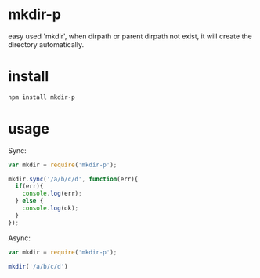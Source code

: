 # mkdir-p

  easy used 'mkdir', when dirpath or parent dirpath not exist, it will create the directory automatically.

# install

```js
npm install mkdir-p
```

# usage

Sync:

```js
var mkdir = require('mkdir-p');

mkdir.sync('/a/b/c/d', function(err){
  if(err){
    console.log(err);
  } else {
    console.log(ok);
  }
});
```

Async:

```js
var mkdir = require('mkdir-p');

mkdir('/a/b/c/d')
```